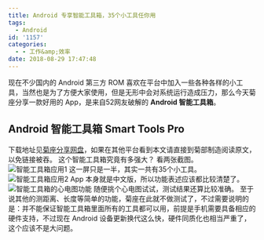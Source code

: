 ```yaml
---
title: Android 专享智能工具箱，35个小工具任你用
tags:
  - Android
id: '1157'
categories:
  - - 工作&amp;效率
date: 2018-08-29 17:47:48
---
```


现在不少国内的 Android 第三方 ROM 喜欢在平台中加入一些各种各样的小工具，当然也是为了方便大家使用，但是无形中会对系统运行造成压力，那么今天菊座分享一款好用的 App，是来自52网友破解的 **Android 智能工具箱**。

## Android 智能工具箱 Smart Tools Pro

下载地址见[菊座分享网盘](https://jubuzz.pipipan.com/fs/18034009-307227888)，如果在其他平台看到本文请直接到菊部制造阅读原文，以免链接被吞。 这个智能工具箱究竟有多强大？ 看两张截图。 ![智能工具箱应用1](https://i.loli.net/2018/08/29/5b866a88afcd9.jpg) 这一屏只是一半，其实一共有35个小工具。 ![智能工具箱应用2](https://i.loli.net/2018/08/29/5b866aa7c97ea.jpg) App 本身就是中文版，所以功能表述应该都比较清楚了。 ![智能工具箱的心电图功能](https://i.loli.net/2018/08/29/5b866ac784f42.jpg) 随便挑个心电图试试，测试结果还算比较准确。 至于说其他的测距离、长度等简单的功能，菊座在此就不做测试了，不过需要说明的是：并不能保证智能工具箱里面所有的工具都可以用，前提是手机需要具备相应的硬件支持，不过现在 Android 设备更新换代这么快，硬件同质化也相当严重了，这个应该不是大问题。